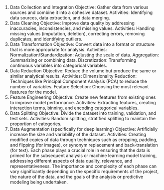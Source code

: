 1. Data Collection and Integration
Objective: Gather data from various sources and combine it into a cohesive dataset.
Activities: Identifying data sources, data extraction, and data merging.
2. Data Cleaning
Objective: Improve data quality by addressing inaccuracies, inconsistencies, and missing values.
Activities: Handling missing values (imputation, deletion), correcting errors, removing duplicates, and identifying outliers.
3. Data Transformation
Objective: Convert data into a format or structure that is more appropriate for analysis.
Activities:
Normalization/Standardization: Adjusting the scale of data.
Aggregation: Summarizing or combining data.
Discretization: Transforming continuous variables into categorical variables.
4. Data Reduction
Objective: Reduce the volume but produce the same or similar analytical results.
Activities:
Dimensionality Reduction: Techniques like Principal Component Analysis (PCA) to reduce the number of variables.
Feature Selection: Choosing the most relevant features for the model.
5. Feature Engineering
Objective: Create new features from existing ones to improve model performance.
Activities: Extracting features, creating interaction terms, binning, and encoding categorical variables.
6. Data Splitting
Objective: Divide the dataset into training, validation, and test sets.
Activities: Random splitting, stratified splitting to maintain the proportion of categories.
7. Data Augmentation (specifically for deep learning)
Objective: Artificially increase the size and variability of the dataset.
Activities: Creating modified copies of data through techniques such as cropping, padding, and flipping (for images), or synonym replacement and back-translation (for text).
Each phase plays a crucial role in ensuring that the data is primed for the subsequent analysis or machine learning model training, addressing different aspects of data quality, relevance, and representativeness. The importance and complexity of each phase can vary significantly depending on the specific requirements of the project, the nature of the data, and the goals of the analysis or predictive modeling being undertaken.